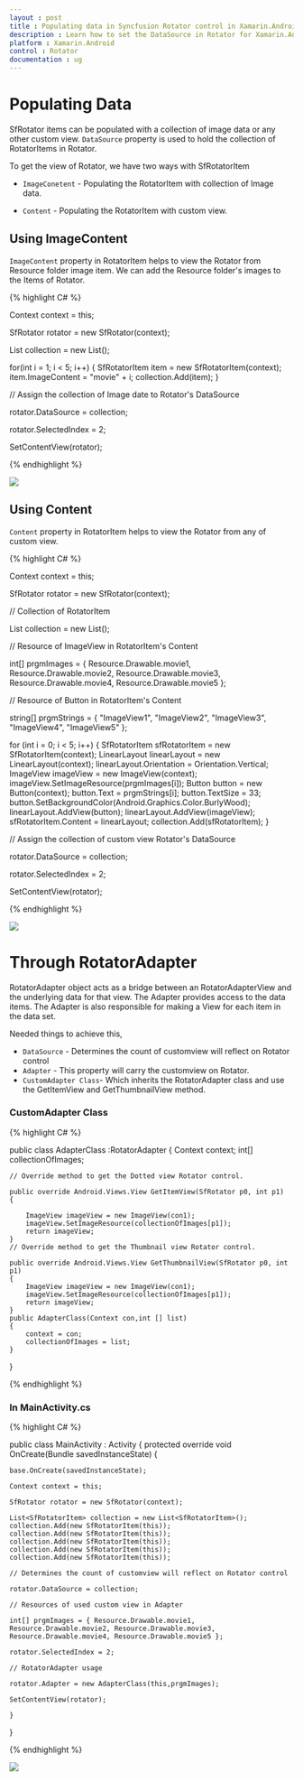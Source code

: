```yaml
---
layout : post
title : Populating data in Syncfusion Rotator control in Xamarin.Android
description : Learn how to set the DataSource in Rotator for Xamarin.Android
platform : Xamarin.Android
control : Rotator 
documentation : ug
---
```


# Populating Data

SfRotator items can be populated with a collection of image data or any other custom view. `DataSource` property is used to hold the collection of RotatorItems in Rotator.

To get the view of Rotator, we have two ways with SfRotatorItem

* `ImageConetent` - Populating the RotatorItem with collection of Image data.

* `Content` - Populating the RotatorItem with custom view.

## Using ImageContent 

`ImageContent` property in RotatorItem helps to view the Rotator from Resource folder image item.
We can add the Resource folder's images to the Items of Rotator.

{% highlight C# %}

Context context = this;

SfRotator rotator = new SfRotator(context);

List<SfRotatorItem> collection = new List<SfRotatorItem>();

for(int i = 1; i < 5; i++)
{
	SfRotatorItem item = new SfRotatorItem(context);
	item.ImageContent = "movie" + i;
	collection.Add(item);
}

// Assign the collection of Image date to Rotator's DataSource

rotator.DataSource = collection;

rotator.SelectedIndex = 2;

SetContentView(rotator);

{% endhighlight %}

![](images/rotator.png)

## Using Content

`Content` property in RotatorItem helps to view the Rotator from any of custom view. 

{% highlight C# %}

Context context = this;

SfRotator rotator = new SfRotator(context);

// Collection of RotatorItem

List<SfRotatorItem> collection = new List<SfRotatorItem>();

// Resource of ImageView in RotatorItem's Content

int[] prgmImages = { Resource.Drawable.movie1, Resource.Drawable.movie2, Resource.Drawable.movie3, Resource.Drawable.movie4, Resource.Drawable.movie5 };

// Resource of Button in RotatorItem's Content

string[] prgmStrings = { "ImageView1", "ImageView2", "ImageView3", "ImageView4", "ImageView5" };

for (int i = 0; i < 5; i++)
{
	SfRotatorItem sfRotatorItem = new SfRotatorItem(context);
	LinearLayout linearLayout = new LinearLayout(context);
	linearLayout.Orientation = Orientation.Vertical;
	ImageView imageView = new ImageView(context);
	imageView.SetImageResource(prgmImages[i]);
	Button button = new Button(context);
	button.Text = prgmStrings[i];
	button.TextSize = 33;
	button.SetBackgroundColor(Android.Graphics.Color.BurlyWood);
	linearLayout.AddView(button);
	linearLayout.AddView(imageView);
	sfRotatorItem.Content = linearLayout;
	collection.Add(sfRotatorItem);
}

// Assign the collection of custom view  Rotator's DataSource

rotator.DataSource = collection;

rotator.SelectedIndex = 2;

SetContentView(rotator);

{% endhighlight %}

![](images/content.png)

# Through RotatorAdapter

RotatorAdapter object acts as a bridge between an RotatorAdapterView and the underlying data for that view. The Adapter provides access to the data items. The Adapter is also responsible for making a View for each item in the data set.

Needed things to achieve this,

* `DataSource` - Determines the count of customview will reflect on Rotator control
* `Adapter` - This property will carry the customview on Rotator.
* `CustomAdapter Class`- Which inherits the RotatorAdapter class and use the GetItemView and GetThumbnailView method.

### CustomAdapter Class

{% highlight C# %}

public class AdapterClass :RotatorAdapter
{
	Context context;
	int[] collectionOfImages;

	// Override method to get the Dotted view Rotator control.

	public override Android.Views.View GetItemView(SfRotator p0, int p1)
	{

		ImageView imageView = new ImageView(con1);
		imageView.SetImageResource(collectionOfImages[p1]);
		return imageView;
	} 
	// Override method to get the Thumbnail view Rotator control.
		
	public override Android.Views.View GetThumbnailView(SfRotator p0, int p1)
	{
		ImageView imageView = new ImageView(con1);
		imageView.SetImageResource(collectionOfImages[p1]);
		return imageView;
	}
	public AdapterClass(Context con,int [] list)
	{
		context = con;
		collectionOfImages = list;
	}

}

{% endhighlight %}

### In MainActivity.cs

{% highlight C# %}

public class MainActivity : Activity
{
	protected override void OnCreate(Bundle savedInstanceState)
	{
		
	base.OnCreate(savedInstanceState);

	Context context = this;

	SfRotator rotator = new SfRotator(context);

	List<SfRotatorItem> collection = new List<SfRotatorItem>();
	collection.Add(new SfRotatorItem(this));
	collection.Add(new SfRotatorItem(this));
	collection.Add(new SfRotatorItem(this));
	collection.Add(new SfRotatorItem(this));
	collection.Add(new SfRotatorItem(this));

	// Determines the count of customview will reflect on Rotator control

	rotator.DataSource = collection;

	// Resources of used custom view in Adapter

	int[] prgmImages = { Resource.Drawable.movie1, Resource.Drawable.movie2, Resource.Drawable.movie3, Resource.Drawable.movie4, Resource.Drawable.movie5 };

	rotator.SelectedIndex = 2;

	// RotatorAdapter usage

	rotator.Adapter = new AdapterClass(this,prgmImages);

	SetContentView(rotator);

	}
}

{% endhighlight %}

![](images/rotator.png)
